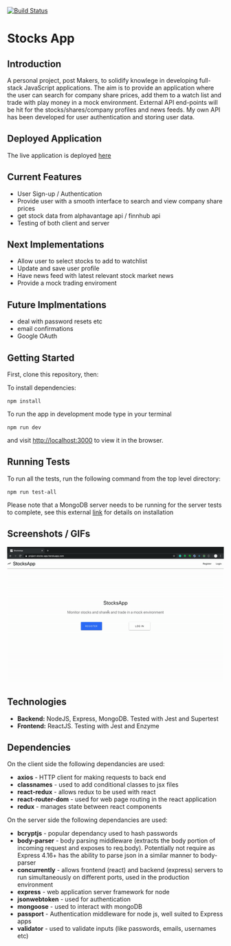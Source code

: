 [![Build Status](https://travis-ci.com/ajbacon/StocksApp.svg?branch=master)](https://travis-ci.org/ajbacon/makers-bnb)
# Stocks App

## Introduction

A personal project, post Makers, to solidify knowlege in developing full-stack JavaScript applications. The aim is to provide an application where the user can search for company share prices, add them to a watch list  and trade with play money in a mock environment. External API end-points will be hit for the stocks/shares/company profiles and news feeds. My own API has been developed for user authentication and storing user data.  

## Deployed Application

The live application is deployed [here](https://project-stocks-app.herokuapp.com/)

## Current Features

- User Sign-up / Authentication
- Provide user with a smooth interface to search and view company share prices
- get stock data from alphavantage api / finnhub api
- Testing of both client and server

## Next Implementations
- Allow user to select stocks to add to watchlist
- Update and save user profile
- Have news feed with latest relevant stock market news
- Provide a mock trading enviroment

## Future Implmentations
- deal with password resets etc
- email confirmations
- Google OAuth


## Getting Started

First, clone this repository, then:

To install dependencies:
```
npm install
```

To run the app in development mode type in your terminal
```
npm run dev
```
and visit [http://localhost:3000](http://localhost:3000) to view it in the browser.


## Running Tests

To run all the tests, run the following command from the top level directory:

```
npm run test-all
```

Please note that a MongoDB server needs to be running for the server tests to complete, see this external [link](https://docs.mongodb.com/manual/installation/) for details on installation

## Screenshots / GIFs

<img src="images/stocksapp.gif" width="800" />


## Technologies

- **Backend:** NodeJS, Express, MongoDB. Tested with Jest and Supertest
- **Frontend:** ReactJS. Testing with Jest and Enzyme


## Dependencies

On the client side the following dependancies are used:

- **axios** - HTTP client for making requests to back end
- **classnames** - used to add conditional classes to jsx files
- **react-redux** - allows redux to be used with react
- **react-router-dom** - used for web page routing in the react application
- **redux** - manages state between react components

On the server side the following dependancies are used:

- **bcryptjs** - popular dependancy used to hash passwords
- **body-parser** - body parsing middleware (extracts the body portion of incoming request and exposes to req.body). Potentially not require as Express 4.16+ has the ability to parse json in a similar manner to body-parser
- **concurrently** - allows frontend (react) and backend (express) servers to run simultaneously on different ports, used in the production environment
- **express** - web application server framework for node
- **jsonwebtoken** - used for authentication
- **mongoose** - used to interact with mongoDB
- **passport** - Authentication middleware for node js, well suited to Express apps
- **validator** - used to validate inputs (like passwords, emails, usernames etc)


